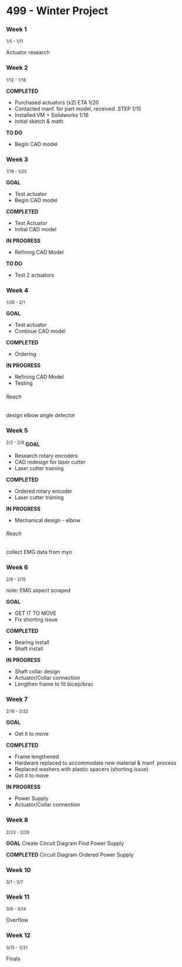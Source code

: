 # 499 - Winter Project

### Week 1<br>
<sup>1/5 - 1/11</sup>

Actuator research

### Week 2<br>
<sup>1/12 - 1/18</sup>

**COMPLETED**<br>
* Purchased actuators (x2) ETA 1/20
* Contacted manf. for part model, received .STEP 1/15
* Installed VM + Solidworks 1/16
* Initial sketch & math

**TO DO**<br>
* Begin CAD model

### Week 3<br>
<sup>1/19 - 1/25</sup>

**GOAL**
* Test actuator
* Begin CAD model

**COMPLETED**
* Test Actuator
* Initial CAD model

**IN PROGRESS**
* Refining CAD Model

**TO DO**
* Test 2 actuators

### Week 4<br>
<sup>1/26 - 2/1</sup>

**GOAL**
* Test actuator
* Continue CAD model

**COMPLETED**
* Ordering

**IN PROGRESS**
* Refining CAD Model
* Testing

###### Reach
design elbow angle detector

### Week 5<br>
<sup>2/2 - 2/8</sup>
**GOAL**
* Research rotary encoders
* CAD redesign for laser cutter
* Laser cutter training

**COMPLETED**
* Ordered rotary encoder
* Laser cutter training

**IN PROGRESS**
* Mechanical design - elbow

###### Reach
collect EMG data from myo

### Week 6<br>
<sup>2/9 - 2/15</sup>

note: EMG aspect scraped

**GOAL**
 * GET IT TO MOVE
 * Fix shorting issue

**COMPLETED**
 * Bearing install
 * Shaft install

 **IN PROGRESS**
 * Shaft collar design
 * Actuator/Collar connection
 * Lengthen frame to fit bicep/brac

### Week 7<br>
<sup>2/16 - 2/22</sup>

**GOAL**
 * Get it to move

**COMPLETED**
 * Frame lengthened
 * Hardware replaced to accommodate new material & manf. process
 * Replaced washers with plastic spacers (shorting issue)
 * Got it to move

**IN PROGRESS**
* Power Supply
* Actuator/Collar connection

### Week 8<br>
<sup>2/23 - 2/29</sup>

**GOAL**
Create Circuit Diagram
Find Power Supply

**COMPLETED**
Circuit Diagram
Ordered Power Supply

### Week 10<br>
<sup>3/1 - 3/7</sup>


### Week 11<br>
<sup>3/8 - 3/14</sup>

Overflow

### Week 12<br>
<sup>3/15 - 3/21</sup>

Finals
